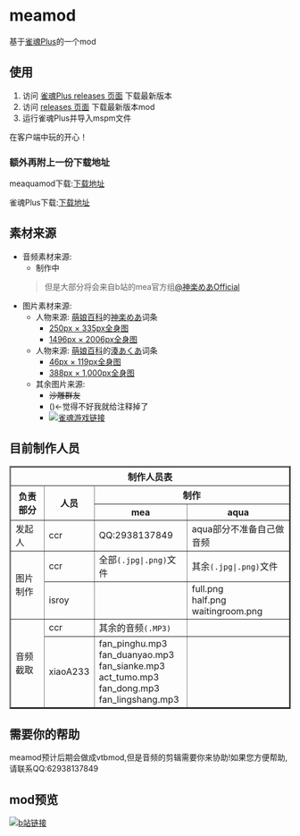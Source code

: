 # meamod
基于[雀魂Plus](https://github.com/MajsoulPlus/majsoul-plus-client/releases)的一个mod
## 使用
1. 访问 [雀魂Plus releases 页面](https://github.com/MajsoulPlus/majsoul-plus-client/releases) 下载最新版本
2. 访问 [releases 页面](https://github.com/MajsoulPlus/majsoul-plus-client/releases) 下载最新版本mod
3. 运行雀魂Plus并导入mspm文件

在客户端中玩的开心！
### 额外再附上一份下载地址
meaquamod下载:[下载地址](https://github.com/2938137849/meamod/releases/)

雀魂Plus下载:[下载地址](https://github.com/MajsoulPlus/majsoul-plus-client/releases)
## 素材来源
 * 音频素材来源: 
	* 制作中
	>但是大部分将会来自b站的mea官方组[@神楽めあOfficial](http://space.bilibili.com/349991143/)
 * 图片素材来源:
	- 人物来源: [萌娘百科](https://zh.moegirl.org/Mainpage)的[神楽めあ](https://zh.moegirl.org/%E7%A5%9E%E4%B9%90%E9%AD%85%E5%A8%85#)词条
		* [250px × 335px全身图](https://img.moegirl.org/common/thumb/0/05/%E7%A5%9E%E6%A5%BD%E3%82%81%E3%81%821.jpg/250px-%E7%A5%9E%E6%A5%BD%E3%82%81%E3%81%821.jpg)
		* [1496px × 2006px全身图](https://img.moegirl.org/common/0/05/%E7%A5%9E%E6%A5%BD%E3%82%81%E3%81%821.jpg)
	* 人物来源: [萌娘百科](https://zh.moegirl.org/Mainpage)的[湊あくあ](https://zh.moegirl.org/%E5%87%91%E9%98%BF%E5%BA%93%E5%A8%85#)词条
		* [46px × 119px全身图](https://img.moegirl.org/common/thumb/5/5b/%E6%B9%8A%E3%81%82%E3%81%8F%E3%81%82%E7%AB%8B%E7%BB%98.jpg/46px-%E6%B9%8A%E3%81%82%E3%81%8F%E3%81%82%E7%AB%8B%E7%BB%98.jpg)
		* [388px × 1,000px全身图](https://img.moegirl.org/common/5/5b/%E6%B9%8A%E3%81%82%E3%81%8F%E3%81%82%E7%AB%8B%E7%BB%98.jpg)
	* 其余图片来源: 
		* ~~沙雕群友~~
		* ([](http://www.majsoul.com/ "![](http://www.majsoul.com/2554a23baacaec142ed7dc0402ca535b.png 雀魂工作室链接)"))<-觉得不好我就给注释掉了
		* [![](https://majsoul.union-game.com/img/brand_logo.png "雀魂游戏链接")](https://majsoul.union-game.com/#/)
## 目前制作人员

<TABLE  border=2>
<THEAD><TR><Th  colspan=4>制作人员表</Th></TR></THEAD>
<TR>
<Th  rowspan=2>负责部分</TD>
<Th  rowspan=2>人员</TD>
<Th  colspan=2>制作</TD>
</TR><TR>
<Th>mea</Th>
<Th>aqua</Th>
</TR><TR>
<TD>发起人</TD>
<TD>ccr</TD>
<TD>QQ:2938137849</TD>
<TD>aqua部分不准备自己做音频</TD>
</TR><TR>
<TD  rowspan=2>图片制作</TD>
<TD>ccr</TD>
<TD>全部<code>(.jpg|.png)</code>文件</TD>
<TD>其余<code>(.jpg|.png)</code>文件</TD>
</TR><TR>
<TD>isroy</TD>
<TD>&nbsp;</TD>
<TD>full.png<br>half.png<br>waitingroom.png<br></TD>
</TR><TR>
<TD  rowspan=2>音频截取</TD>
<TD>ccr</TD>
<TD>其余的音频<code>(.MP3)</code></TD>
<TD>&nbsp;</TD>
</TR><TR>
<TD>xiaoA233</TD>
<TD>fan_pinghu.mp3<br>fan_duanyao.mp3<br>fan_sianke.mp3<br>act_tumo.mp3<br>fan_dong.mp3<br>fan_lingshang.mp3<br></TD>
<TD>&nbsp;</TD></TR></TABLE>

## 需要你的帮助
meamod预计后期会做成vtbmod,但是音频的剪辑需要你来协助!如果您方便帮助,请联系QQ:62938137849
## mod预览
[![b站链接](http://i2.hdslb.com/bfs/archive/bd845490b227916e4d1aaaa15ce34106b9fbcb00.jpg_320x200.jpg "点击观看预览")](https://www.bilibili.com/video/av42514503/)
